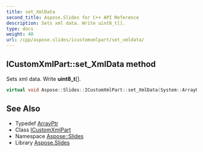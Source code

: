 ```yaml
---
title: set_XmlData
second_title: Aspose.Slides for C++ API Reference
description: Sets xml data. Write uint8_t[].
type: docs
weight: 40
url: /cpp/aspose.slides/icustomxmlpart/set_xmldata/
---
```

## ICustomXmlPart::set_XmlData method


Sets xml data. Write **uint8_t**[].

```cpp
virtual void Aspose::Slides::ICustomXmlPart::set_XmlData(System::ArrayPtr<uint8_t> value)=0
```

## See Also

* Typedef [ArrayPtr](../../../system/arrayptr/)
* Class [ICustomXmlPart](../)
* Namespace [Aspose::Slides](../../)
* Library [Aspose.Slides](../../../)
